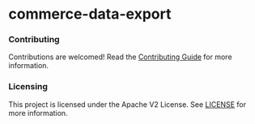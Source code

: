 # commerce-data-export

### Contributing
Contributions are welcomed! Read the [Contributing Guide](./CONTRIBUTING.md) for more information.

### Licensing
This project is licensed under the Apache V2 License. See [LICENSE](./LICENSE.md) for more information.
